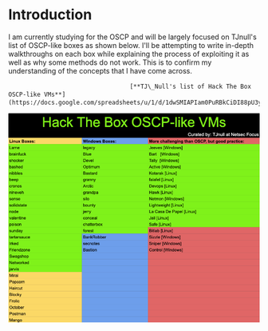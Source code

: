 # Introduction

I am currently studying for the OSCP and will be largely focused on TJnull's list of OSCP-like boxes as shown below. I'll be attempting to write in-depth walkthroughs on each box while explaining the process of exploiting it as well as why some methods do not work. This is to confirm my understanding of the concepts that I have come across. 

                                      [**TJ\_Null's list of Hack The Box OSCP-like VMs**](https://docs.google.com/spreadsheets/u/1/d/1dwSMIAPIam0PuRBkCiDI88pU3yzrqqHkDtBngUHNCw8/htmlview#)

![](.gitbook/assets/image.png)

